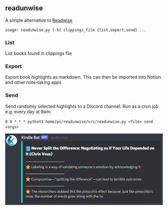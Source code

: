 ## readunwise

A simple alternative to [Readwise](https://readwise.io/)
```
usage: readunwise.py [-h] clippings_file {list,export,send} ...
```

### List

List books found in clippings file

### Export

Export book highlights as markdown. This can then be imported into Notion and other note-taking apps

### Send

Send randomly selected highlights to a Discord channel. Run as a cron job e.g. every day at 9am:

`0 9 * * * python3 home/pi/readunwise/src/readunwise.py <file> send <args>`

![Example Message](example-message.png)